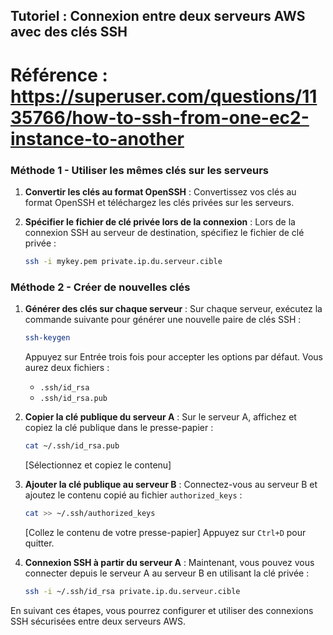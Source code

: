 ## Tutoriel : Connexion entre deux serveurs AWS avec des clés SSH
# Référence : https://superuser.com/questions/1135766/how-to-ssh-from-one-ec2-instance-to-another
### Méthode 1 - Utiliser les mêmes clés sur les serveurs

1. **Convertir les clés au format OpenSSH** :
   Convertissez vos clés au format OpenSSH et téléchargez les clés privées sur les serveurs.

2. **Spécifier le fichier de clé privée lors de la connexion** :
   Lors de la connexion SSH au serveur de destination, spécifiez le fichier de clé privée :
   ```bash
   ssh -i mykey.pem private.ip.du.serveur.cible
   ```

### Méthode 2 - Créer de nouvelles clés

1. **Générer des clés sur chaque serveur** :
   Sur chaque serveur, exécutez la commande suivante pour générer une nouvelle paire de clés SSH :
   ```bash
   ssh-keygen
   ```
   Appuyez sur Entrée trois fois pour accepter les options par défaut. Vous aurez deux fichiers :
   - `.ssh/id_rsa`
   - `.ssh/id_rsa.pub`

2. **Copier la clé publique du serveur A** :
   Sur le serveur A, affichez et copiez la clé publique dans le presse-papier :
   ```bash
   cat ~/.ssh/id_rsa.pub
   ```
   [Sélectionnez et copiez le contenu]

3. **Ajouter la clé publique au serveur B** :
   Connectez-vous au serveur B et ajoutez le contenu copié au fichier `authorized_keys` :
   ```bash
   cat >> ~/.ssh/authorized_keys
   ```
   [Collez le contenu de votre presse-papier]
   Appuyez sur `Ctrl+D` pour quitter.

4. **Connexion SSH à partir du serveur A** :
   Maintenant, vous pouvez vous connecter depuis le serveur A au serveur B en utilisant la clé privée :
   ```bash
   ssh -i ~/.ssh/id_rsa private.ip.du.serveur.cible
   ```

En suivant ces étapes, vous pourrez configurer et utiliser des connexions SSH sécurisées entre deux serveurs AWS.
